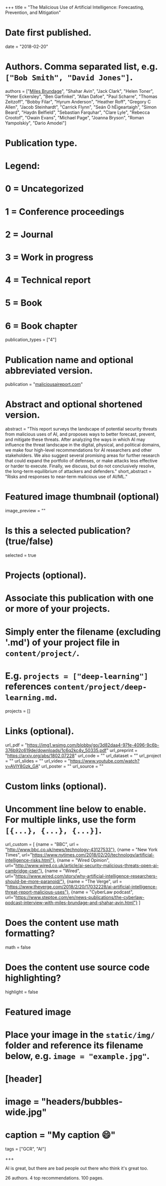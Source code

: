 +++
title = "The Malicious Use of Artificial Intelligence: Forecasting, Prevention, and Mitigation"

# Date first published.
date = "2018-02-20"

# Authors. Comma separated list, e.g. `["Bob Smith", "David Jones"]`.
authors = ["[Miles Brundage](http://www.milesbrundage.com/)", "Shahar Avin", "Jack Clark", "Helen Toner", "Peter Eckersley", "Ben Garfinkel", "Allan Dafoe", "Paul Scharre", "Thomas Zeitzoff", "Bobby Filar", "Hyrum Anderson", "Heather Roff", "Gregory C Allen", "Jacob Steinhardt", "Carrick Flynn", "Seán Ó hÉigeartaigh", "Simon Beard", "Haydn Belfield", "Sebastian Farquhar", "Clare Lyle", "Rebecca Crootof", "Owain Evans", "Michael Page", "Joanna Bryson", "Roman Yampolskiy", "Dario Amodei"]

# Publication type.
# Legend:
# 0 = Uncategorized
# 1 = Conference proceedings
# 2 = Journal
# 3 = Work in progress
# 4 = Technical report
# 5 = Book
# 6 = Book chapter
publication_types = ["4"]

# Publication name and optional abbreviated version.
publication = "[maliciousaireport.com](http://maliciousaireport.com)"

# Abstract and optional shortened version.
abstract = "This report surveys the landscape of potential security threats from malicious uses of AI, and proposes ways to better forecast, prevent, and mitigate these threats. After analyzing the ways in which AI may influence the threat landscape in the digital, physical, and political domains, we make four high-level recommendations for AI researchers and other stakeholders. We also suggest several promising areas for further research that could expand the portfolio of defenses, or make attacks less effective or harder to execute. Finally, we discuss, but do not conclusively resolve, the long-term equilibrium of attackers and defenders."
short_abstract = "Risks and responses to near-term malicious use of AI/ML."

# Featured image thumbnail (optional)
image_preview = ""

# Is this a selected publication? (true/false)
selected = true

# Projects (optional).
#   Associate this publication with one or more of your projects.
#   Simply enter the filename (excluding '.md') of your project file in `content/project/`.
#   E.g. `projects = ["deep-learning"]` references `content/project/deep-learning.md`.
projects = []

# Links (optional).
url_pdf = "https://img1.wsimg.com/blobby/go/3d82daa4-97fe-4096-9c6b-376b92c619de/downloads/1c6q2kc4v_50335.pdf"
url_preprint = "https://arxiv.org/abs/1802.07228"
url_code = ""
url_dataset = ""
url_project = ""
url_slides = ""
url_video = "https://www.youtube.com/watch?v=AVlY8Gzk_GA"
url_poster = ""
url_source = ""

# Custom links (optional).
#   Uncomment line below to enable. For multiple links, use the form `[{...}, {...}, {...}]`.
url_custom = [
  {name = "BBC", url = "http://www.bbc.co.uk/news/technology-43127533"},
  {name = "New York Times", url="https://www.nytimes.com/2018/02/20/technology/artificial-intelligence-risks.html"},
  {name = "Wired Opinion", url="http://www.wired.co.uk/article/ai-security-malicious-threats-open-ai-cambridge-cser"},
  {name = "Wired", url="https://www.wired.com/story/why-artificial-intelligence-researchers-should-be-more-paranoid/"},
  {name = "The Verge", url = "https://www.theverge.com/2018/2/20/17032228/ai-artificial-intelligence-threat-report-malicious-uses"},
  {name = "CyberLaw podcast", url="https://www.steptoe.com/en/news-publications/the-cyberlaw-podcast-interview-with-miles-brundage-and-shahar-avin.html"}
]

# Does the content use math formatting?
math = false

# Does the content use source code highlighting?
highlight = false

# Featured image
# Place your image in the `static/img/` folder and reference its filename below, e.g. `image = "example.jpg"`.
# [header]
# image = "headers/bubbles-wide.jpg"
# caption = "My caption 😄"

tags = ["GCR", "AI"]

+++

AI is great, but
there are bad people out there
who think it's great too.

26 authors.
4 top recommendations.
100 pages.
